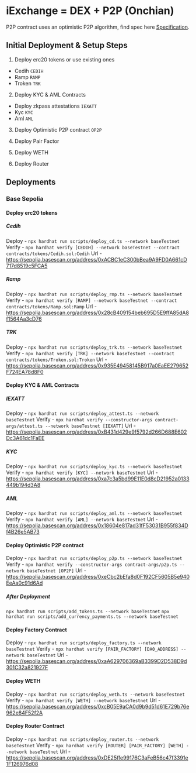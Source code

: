# iExchange = DEX + P2P (Onchian)

P2P contract uses an optimistic P2P algorithm, find spec here [Specification](./specification.md).

## Initial Deployment & Setup Steps

1. Deploy erc20 tokens or use existing ones

- Cedih `CEDIH`
- Ramp `RAMP`
- Troken `TRK`

2. Deploy KYC & AML Contracts

- Deploy zkpass attestations `IEXATT`
- Kyc `KYC`
- Aml `AML`

3. Deploy Optimistic P2P contract `OP2P`

4. Deploy Pair Factor

5. Deploy WETH

6. Deploy Router

## Deployments

### Base Sepolia

#### Deploy erc20 tokens
##### Cedih
Deploy - `npx hardhat run scripts/deploy_cd.ts --network baseTestnet`
Verify - `npx hardhat verify [CEDIH] --network baseTestnet --contract contracts/tokens/Cedih.sol:Cedih`
Url - https://sepolia.basescan.org/address/0xACBC1eC300bBea9A9FD0A661cD717d8519c5FCA5
##### Ramp
Deploy - `npx hardhat run scripts/deploy_rmp.ts --network baseTestnet`
Verify - `npx hardhat verify [RAMP] --network baseTestnet --contract contracts/tokens/Ramp.sol:Ramp`
Url - https://sepolia.basescan.org/address/0x28cB409154beb695D5E9ffA85dA8f1564Aa3cD76
##### TRK
Deploy - `npx hardhat run scripts/deploy_trk.ts --network baseTestnet`
Verify - `npx hardhat verify [TRK] --network baseTestnet --contract contracts/tokens/Troken.sol:Troken`
Url - https://sepolia.basescan.org/address/0x935E49458145B917a0EaEE279652F724EA78d8F0

#### Deploy KYC & AML Contracts
##### IEXATT
Deploy - `npx hardhat run scripts/deploy_attest.ts --network baseTestnet`
Verify - `npx hardhat verify --constructor-args contract-args/attest.ts --network baseTestnet [IEXATT]`
Url - https://sepolia.basescan.org/address/0xB431d429e9f5792d266D688E602Dc3A61dc1FaEE
##### KYC
Deploy - `npx hardhat run scripts/deploy_kyc.ts --network baseTestnet`
Verify - `npx hardhat verify [KYC] --network baseTestnet`
Url - https://sepolia.basescan.org/address/0xa7c3a5bd99E11E0d8cD21952a0133449b194d3A8
##### AML
Deploy - `npx hardhat run scripts/deploy_aml.ts --network baseTestnet`
Verify - `npx hardhat verify [AML] --network baseTestnet`
Url - https://sepolia.basescan.org/address/0x18604e817ad31fF53031B955f834Df4B26e5AB73

#### Deploy Optimistic P2P contract
Deploy - `npx hardhat run scripts/deploy_p2p.ts --network baseTestnet`
Verify - `npx hardhat verify --constructor-args contract-args/p2p.ts --network baseTestnet [OP2P]`
Url - https://sepolia.basescan.org/address/0xeCbc2bEfa8d0F192CF5605B5e940EeAa0c91d6Ad

##### After Deployment
`npx hardhat run scripts/add_tokens.ts --network baseTestnet`
`npx hardhat run scripts/add_currency_payments.ts --network baseTestnet`

#### Deploy Factory Contract
Deploy - `npx hardhat run scripts/deploy_factory.ts --network baseTestnet`
Verify - `npx hardhat verify [PAIR_FACTORY] [DA0_ADDRESS] --network baseTestnet`
Url - https://sepolia.basescan.org/address/0xaA629706369aB3399D2D538D9d301C32a821927F

#### Deploy WETH
Deploy - `npx hardhat run scripts/deploy_weth.ts --network baseTestnet`
Verify - `npx hardhat verify [WETH] --network baseTestnet`
Url - https://sepolia.basescan.org/address/0xcB05E9aCA0d9b9d51d61E729b76e962e84F52f2A

#### Deploy Router Contract
Deploy - `npx hardhat run scripts/deploy_router.ts --network baseTestnet`
Verify - `npx hardhat verify [ROUTER] [PAIR_FACTORY] [WETH] --network baseTestnet`
Url - https://sepolia.basescan.org/address/0xDE25ffe99176C3aFeB56c47f3391e1F126976d08